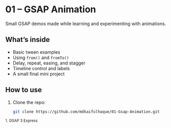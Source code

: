 # 01 – GSAP Animation

Small GSAP demos made while learning and experimenting with animations.

## What’s inside
- Basic tween examples  
- Using `from()` and `fromTo()`  
- Delay, repeat, easing, and stagger  
- Timeline control and labels  
- A small final mini project  

## How to use
1. Clone the repo:
   ```bash
   git clone https://github.com/mdkaifulhaque/01-Gsap-Animation.git
   
<sub>1. GSAP 3 Express</sub>
